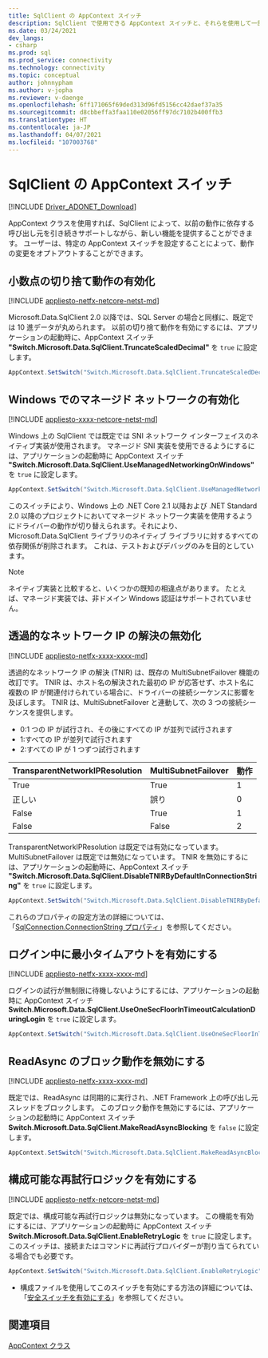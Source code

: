 ```yaml
---
title: SqlClient の AppContext スイッチ
description: SqlClient で使用できる AppContext スイッチと、それらを使用して一部の既定の動作を変更する方法について説明します。
ms.date: 03/24/2021
dev_langs:
- csharp
ms.prod: sql
ms.prod_service: connectivity
ms.technology: connectivity
ms.topic: conceptual
author: johnnypham
ms.author: v-jopha
ms.reviewer: v-daenge
ms.openlocfilehash: 6ff171065f69ded313d96fd5156cc42daef37a35
ms.sourcegitcommit: d8cbbeffa3faa110e02056ff97dc7102b400ffb3
ms.translationtype: HT
ms.contentlocale: ja-JP
ms.lasthandoff: 04/07/2021
ms.locfileid: "107003768"
---
```

# <a name="appcontext-switches-in-sqlclient"></a>SqlClient の AppContext スイッチ

[!INCLUDE [Driver_ADONET_Download](../../includes/driver_adonet_download.md)]

AppContext クラスを使用すれば、SqlClient によって、以前の動作に依存する呼び出し元を引き続きサポートしながら、新しい機能を提供することができます。 ユーザーは、特定の AppContext スイッチを設定することによって、動作の変更をオプトアウトすることができます。

## <a name="enabling-decimal-truncation-behavior"></a>小数点の切り捨て動作の有効化

[!INCLUDE [appliesto-netfx-netcore-netst-md](../../includes/appliesto-netfx-netcore-netst-md.md)]

Microsoft.Data.SqlClient 2.0 以降では、SQL Server の場合と同様に、既定では 10 進データが丸められます。 以前の切り捨て動作を有効にするには、アプリケーションの起動時に、AppContext スイッチ **"Switch.Microsoft.Data.SqlClient.TruncateScaledDecimal"** を `true` に設定します。

```csharp
AppContext.SetSwitch("Switch.Microsoft.Data.SqlClient.TruncateScaledDecimal", true);
```

## <a name="enabling-managed-networking-on-windows"></a>Windows でのマネージド ネットワークの有効化

[!INCLUDE [appliesto-xxxx-netcore-netst-md](../../includes/appliesto-xxxx-netcore-netst-md.md)]

Windows 上の SqlClient では既定では SNI ネットワーク インターフェイスのネイティブ実装が使用されます。 マネージド SNI 実装を使用できるようにするには、アプリケーションの起動時に AppContext スイッチ **"Switch.Microsoft.Data.SqlClient.UseManagedNetworkingOnWindows"** を `true` に設定します。

```csharp
AppContext.SetSwitch("Switch.Microsoft.Data.SqlClient.UseManagedNetworkingOnWindows", true);
```

このスイッチにより、Windows 上の .NET Core 2.1 以降および .NET Standard 2.0 以降のプロジェクトにおいてマネージド ネットワーク実装を使用するようにドライバーの動作が切り替えられます。それにより、Microsoft.Data.SqlClient ライブラリのネイティブ ライブラリに対するすべての依存関係が削除されます。 これは、テストおよびデバッグのみを目的としています。

> [!NOTE]
> ネイティブ実装と比較すると、いくつかの既知の相違点があります。 たとえば、マネージド実装では、非ドメイン Windows 認証はサポートされていません。

## <a name="disabling-transparent-network-ip-resolution"></a>透過的なネットワーク IP の解決の無効化

[!INCLUDE [appliesto-netfx-xxxx-xxxx-md](../../includes/appliesto-netfx-xxxx-xxxx-md.md)]

透過的なネットワーク IP の解決 (TNIR) は、既存の MultiSubnetFailover 機能の改訂です。 TNIR は、ホスト名の解決された最初の IP が応答せず、ホスト名に複数の IP が関連付けられている場合に、ドライバーの接続シーケンスに影響を及ぼします。 TNIR は、MultiSubnetFailover と連動して、次の 3 つの接続シーケンスを提供します。

* 0:1 つの IP が試行され、その後にすべての IP が並列で試行されます
* 1:すべての IP が並列で試行されます
* 2:すべての IP が 1 つずつ試行されます

|TransparentNetworkIPResolution|MultiSubnetFailover|動作|
|--------|--------|--------|
|True|True|1|
|正しい|誤り|0|
|False|True|1|
|False|False|2|

TransparentNetworkIPResolution は既定では有効になっています。 MultiSubnetFailover は既定では無効になっています。 TNIR を無効にするには、アプリケーションの起動時に、AppContext スイッチ **"Switch.Microsoft.Data.SqlClient.DisableTNIRByDefaultInConnectionString"** を `true` に設定します。

```csharp
AppContext.SetSwitch("Switch.Microsoft.Data.SqlClient.DisableTNIRByDefaultInConnectionString", true);
```

これらのプロパティの設定方法の詳細については、「[SqlConnection.ConnectionString プロパティ](/dotnet/api/microsoft.data.sqlclient.sqlconnection.connectionstring)」を参照してください。

## <a name="enable-a-minimum-timeout-during-login"></a>ログイン中に最小タイムアウトを有効にする

[!INCLUDE [appliesto-netfx-xxxx-xxxx-md](../../includes/appliesto-netfx-xxxx-xxxx-md.md)]

ログインの試行が無制限に待機しないようにするには、アプリケーションの起動時に AppContext スイッチ **Switch.Microsoft.Data.SqlClient.UseOneSecFloorInTimeoutCalculationDuringLogin** を `true` に設定します。

```csharp
AppContext.SetSwitch("Switch.Microsoft.Data.SqlClient.UseOneSecFloorInTimeoutCalculationDuringLogin", false);
```

## <a name="disable-blocking-behavior-of-readasync"></a>ReadAsync のブロック動作を無効にする

[!INCLUDE [appliesto-netfx-xxxx-xxxx-md](../../includes/appliesto-netfx-xxxx-xxxx-md.md)]

既定では、ReadAsync は同期的に実行され、.NET Framework 上の呼び出し元スレッドをブロックします。 このブロック動作を無効にするには、アプリケーションの起動時に AppContext スイッチ **Switch.Microsoft.Data.SqlClient.MakeReadAsyncBlocking** を `false` に設定します。

```csharp
AppContext.SetSwitch("Switch.Microsoft.Data.SqlClient.MakeReadAsyncBlocking", false);
```

## <a name="enable-configurable-retry-logic"></a>構成可能な再試行ロジックを有効にする

[!INCLUDE [appliesto-netfx-netcore-netst-md](../../includes/appliesto-netfx-netcore-netst-md.md)]

既定では、構成可能な再試行ロジックは無効になっています。 この機能を有効にするには、アプリケーションの起動時に AppContext スイッチ **Switch.Microsoft.Data.SqlClient.EnableRetryLogic** を `true` に設定します。 このスイッチは、接続またはコマンドに再試行プロバイダーが割り当てられている場合でも必要です。

```csharp
AppContext.SetSwitch("Switch.Microsoft.Data.SqlClient.EnableRetryLogic", false);
```

* 構成ファイルを使用してこのスイッチを有効にする方法の詳細については、「[安全スイッチを有効にする](configurable-retry-logic-config-file-sqlclient.md#enable-safety-switch)」を参照してください。

## <a name="see-also"></a>関連項目

[AppContext クラス](/dotnet/api/system.appcontext?view=netcore-3.1&preserve-view=true)

